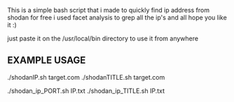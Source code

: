 This is a simple bash script that i made to quickly find ip address from shodan for free i used facet analysis to grep all the ip's and all hope you like it :)

just paste it on the /usr/local/bin directory to use it from anywhere

## EXAMPLE USAGE ##

./shodanIP.sh target.com
./shodanTITLE.sh target.com

./shodan_ip_PORT.sh IP.txt
./shodan_ip_TITLE.sh IP.txt
